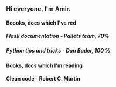 ### Hi everyone, I'm Amir.
#### Boooks, docs which I've red
##### Flask documentation - Pallets team, 70%
##### Python tips and tricks - Dan Bader, 100 %
#### Books, docs which I'm reading
#### Clean code - Robert C. Martin

